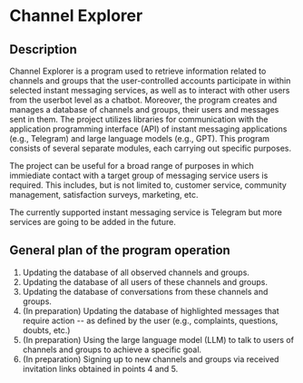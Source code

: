 # Channel Explorer

## Description
Channel Explorer is a program used to retrieve information related to channels and groups that the user-controlled accounts participate in within selected instant messaging services, as well as to interact with other users from the userbot level as a chatbot. Moreover, the program creates and manages a database of channels and groups, their users and messages sent in them. The project utilizes libraries for communication with the application programming interface (API) of instant messaging applications (e.g., Telegram) and large language models (e.g., GPT). This program consists of several separate modules, each carrying out specific purposes.

The project can be useful for a broad range of purposes in which immiediate contact with a target group of messaging service users is required. This includes, but is not limited to, customer service, community management, satisfaction surveys, marketing, etc.

The currently supported instant messaging service is Telegram but more services are going to be added in the future.

## General plan of the program operation
1. Updating the database of all observed channels and groups.
2. Updating the database of all users of these channels and groups.
3. Updating the database of conversations from these channels and groups.
4. (In preparation) Updating the database of highlighted messages that require action -- as defined by the user (e.g., complaints, questions, doubts, etc.)
5. (In preparation) Using the large language model (LLM) to talk to users of channels and groups to achieve a specific goal.
6. (In preparation) Signing up to new channels and groups via received invitation links obtained in points 4 and 5.
